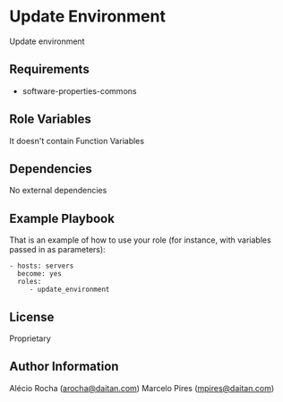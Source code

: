 Update Environment
=========

Update environment

Requirements
------------

- software-properties-commons

Role Variables
--------------

It doesn't contain Function Variables

Dependencies
------------

No external dependencies

Example Playbook
----------------

That is an example of how to use your role (for instance, with variables passed in as parameters):

    - hosts: servers
      become: yes
      roles:
         - update_environment

License
-------

Proprietary

Author Information
------------------

Alécio Rocha (arocha@daitan.com)
Marcelo Pires (mpires@daitan.com)
